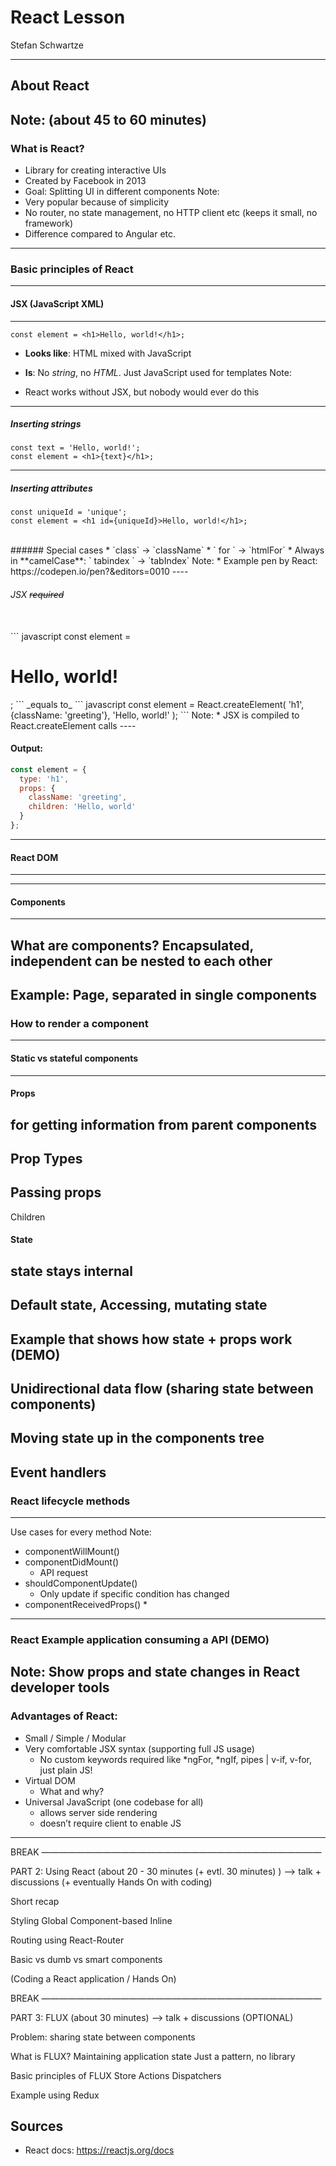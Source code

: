 # React Lesson

Stefan Schwartze

---

## About React

Note: (about 45 to 60 minutes)
---

### What is React?
* Library for creating interactive UIs
* Created by Facebook in 2013
* Goal: Splitting UI in different components
Note:
* Very popular because of simplicity
* No router, no state management, no HTTP client etc  (keeps it small, no framework)
* Difference compared to Angular etc.
---

### Basic principles of React
----
#### JSX (JavaScript XML)
----
```
const element = <h1>Hello, world!</h1>;
```
* **Looks like**: HTML mixed with JavaScript 

* **Is**: No _string_, no _HTML_. Just JavaScript used for templates
Note:
* React works without JSX, but nobody would ever do this
----
##### Inserting strings
```
const text = 'Hello, world!';
const element = <h1>{text}</h1>;
```
----
##### Inserting attributes
```
const uniqueId = 'unique';
const element = <h1 id={uniqueId}>Hello, world!</h1>;
```  
<br/>
###### Special cases
* `class` -> `className`
* ` for ` -> `htmlFor`
* Always in **camelCase**: ` tabindex ` -> `tabIndex`
Note: 
* Example pen by React: https://codepen.io/pen?&editors=0010
----

###### JSX ~~required~~
<br/>
``` javascript
const element = <h1 className="greeting">Hello, world!</h1>;
```
_equals to_
``` javascript
const element = React.createElement(
  'h1',
  {className: 'greeting'},
  'Hello, world!'
);
```
Note:
* JSX is compiled to React.createElement calls
----

#### Output:

``` javascript
const element = {
  type: 'h1',
  props: {
    className: 'greeting',
    children: 'Hello, world'
  }
};
```
----

#### React DOM
----

----
#### Components
----
What are components? Encapsulated, independent
can be nested to each other
----
Example: Page, separated in single components
---

### How to render a component
----
#### Static vs stateful components
----
#### Props 
for getting information from parent components
----
Prop Types
----
Passing props
----
Children
#### State
state stays internal
----
Default state, Accessing, mutating state
----
Example that shows how state + props work (DEMO)
----
Unidirectional data flow (sharing state between components)
----
Moving state up in the components tree
----
Event handlers
---

### React lifecycle methods
----
Use cases for every method
Note: 
* componentWillMount()
* componentDidMount()
    * API request
* shouldComponentUpdate()
    * Only update if specific condition has changed
* componentReceivedProps()
    * 
---

### React Example application consuming a API (DEMO)
Note: 
Show props and state changes in React developer tools
---

### Advantages of React:
* Small / Simple / Modular
* Very comfortable JSX syntax (supporting full JS usage)
    - No custom keywords required like *ngFor, *ngIf, pipes | v-if, v-for, just plain JS!
* Virtual DOM 
    - What and why?
* Universal JavaScript (one codebase for all)
    - allows server side rendering
    - doesn’t require client to enable JS
---





BREAK
————————————————————————————————

PART 2: Using React (about 20 - 30 minutes (+ evtl. 30 minutes) ) —> talk + discussions (+ eventually Hands On with coding)

Short recap

Styling
Global
Component-based
Inline

Routing using React-Router

Basic vs dumb vs smart components

(Coding a React application / Hands On)

BREAK
————————————————————————————————

PART 3: FLUX (about 30 minutes) —> talk + discussions (OPTIONAL)

Problem: sharing state between components

What is FLUX?
Maintaining application state
Just a pattern, no library

Basic principles of FLUX
Store
Actions
Dispatchers

Example using Redux



## Sources

* React docs: https://reactjs.org/docs